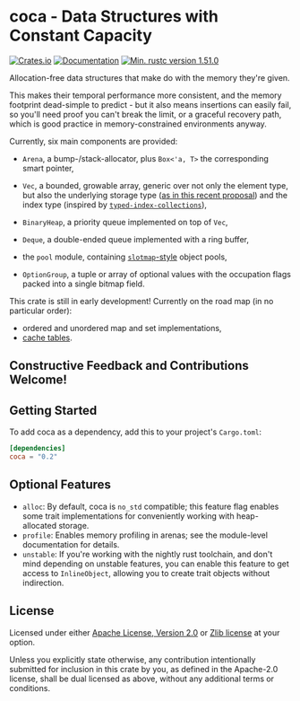 # coca - Data Structures with Constant Capacity

[![Crates.io](https://img.shields.io/crates/v/coca.svg)](https://crates.io/crates/coca)
[![Documentation](https://docs.rs/coca/badge.svg)](https://docs.rs/coca)
[![Min. rustc version 1.51.0](https://img.shields.io/badge/Min.%20rustc-v1.51.0-blue)](https://img.shields.io/badge/Min%20rustc-v1.51.0-blue)

Allocation-free data structures that make do with the memory they're given.

This makes their temporal performance more consistent, and the memory footprint
dead-simple to predict - but it also means insertions can easily fail, so you'll
need proof you can't break the limit, or a graceful recovery path, which is good
practice in memory-constrained environments anyway.

Currently, six main components are provided:

- `Arena`, a bump-/stack-allocator, plus `Box<'a, T>` the corresponding smart
  pointer,
- `Vec`, a bounded, growable array, generic over not only the element type, but
  also the underlying storage type ([as in this recent proposal][generic-vec])
  and the index type (inspired by [`typed-index-collections`][ticollections]),
- `BinaryHeap`, a priority queue implemented on top of `Vec`,
- `Deque`, a double-ended queue implemented with a ring buffer,
- the `pool` module, containing [`slotmap`-style][slotmap] object pools,
- `OptionGroup`, a tuple or array of optional values with the occupation flags
  packed into a single bitmap field.

  [generic-vec]: https://internals.rust-lang.org/t/is-custom-allocators-the-right-abstraction/13460
  [ticollections]: https://crates.io/crates/typed-index-collections
  [slotmap]: https://crates.io/crates/slotmap

This crate is still in early development! Currently on the road map (in no
particular order):

- ordered and unordered map and set implementations,
- [cache tables](https://fgiesen.wordpress.com/2019/02/11/cache-tables/).


## Constructive Feedback and Contributions Welcome!

## Getting Started

To add coca as a dependency, add this to your project's `Cargo.toml`:

```toml
[dependencies]
coca = "0.2"
```

## Optional Features

- `alloc`: By default, coca is `no_std` compatible; this feature flag enables
  some trait implementations for conveniently working with heap-allocated storage.
- `profile`: Enables memory profiling in arenas; see the module-level documentation
  for details.
- `unstable`: If you're working with the nightly rust toolchain, and don't mind
  depending on unstable features, you can enable this feature to get access to
  `InlineObject`, allowing you to create trait objects without indirection.

## License

Licensed under either [Apache License, Version 2.0](LICENSE-APACHE) or
[Zlib license](LICENSE-ZLIB) at your option.

Unless you explicitly state otherwise, any contribution intentionally submitted
for inclusion in this crate by you, as defined in the Apache-2.0 license, shall
be dual licensed as above, without any additional terms or conditions.
